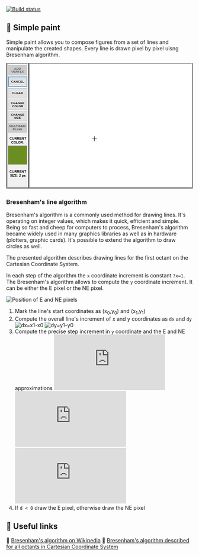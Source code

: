[![Build status](https://ci.appveyor.com/api/projects/status/on5axvlce94qvk73?svg=true)](https://ci.appveyor.com/project/monkog/simple-paint)
## :art: Simple paint
Simple paint allows you to compose figures from a set of lines and manipulate the created shapes. Every line is drawn pixel by pixel uisng Bresenham algorithm.

![Sample application usage](./.Docs/Program.gif)

### Bresenham's line algorithm
Bresenham's algorithm is a commonly used method for drawing lines. It's operating on integer values, which makes it quick, efficient and simple. Being so fast and cheep for computers to process, Bresenham's algorithm became widely used in many graphics libraries as well as in hardware (plotters, graphic cards). It's possible to extend the algorithm to draw circles as well.

The presented algorithm describes drawing lines for the first octant on the Cartesian Coordinate System.

In each step of the algorithm the `x` coordinate increment is constant `?x=1`. The Bresenham's algorithm allows to compute the `y` coordinate increment. It can be either the E pixel or the NE pixel.

![Position of E and NE pixels](./Docs/Bresenham.png)

1. Mark the line's start coordinates as (x<sub>0</sub>,y<sub>0</sub>) and (x<sub>1</sub>,y<sub>1</sub>)
2.  Compute the overall line's increment of x and y coordinates as `dx` and `dy`
	![dx=x1-x0](https://latex.codecogs.com/gif.latex?dx&space;=&space;x_{1}-x_{0}) 
	![dy=y1-y0](https://latex.codecogs.com/gif.latex?dy&space;=&space;y_{1}-y_{0}) 
3. Compute the precise step increment in `y` coordinate and the  E and NE approximations
	 ![d=2dy-dx](https://latex.codecogs.com/gif.latex?d&space;=&space;2&space;dy-dx) 
	 ![dE=2dy](https://latex.codecogs.com/gif.latex?dE&space;=&space;2&space;dy) 
	 ![dNE=2(dy-dx)](https://latex.codecogs.com/gif.latex?dNE&space;=&space;2&space;(dy-dx)) 
4. If `d < 0` draw the E pixel, otherwise draw the NE pixel

## :link: Useful links
:art: [Bresenham's algorithm on Wikipedia](https://en.wikipedia.org/wiki/Bresenham%27s_line_algorithm)
:art: [Bresenham's algorithm described for all octants in Cartesian Coordinate System](https://www.cs.helsinki.fi/group/goa/mallinnus/lines/bresenh.html)